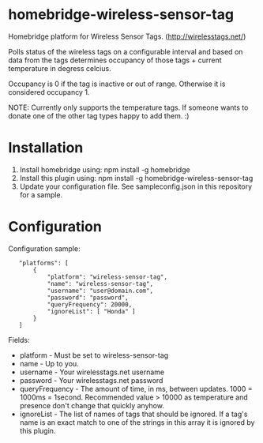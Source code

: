 # homebridge-wireless-sensor-tag
 
Homebridge platform for Wireless Sensor Tags. (http://wirelesstags.net/)

Polls status of the wireless tags on a configurable interval and based on data from the tags determines occupancy of those tags + current temperature in 
degress celcius. 

Occupancy is 0 if the tag is inactive or out of range. Otherwise it is considered occupancy 1.

NOTE: Currently only supports the temperature tags. If someone wants to donate one of the other tag types happy to add them. :)
 
# Installation

1. Install homebridge using: npm install -g homebridge
2. Install this plugin using: npm install -g homebridge-wireless-sensor-tag
3. Update your configuration file. See sampleconfig.json in this repository for a sample. 
 
# Configuration

Configuration sample:
 
 ```
    "platforms": [
        {
            "platform": "wireless-sensor-tag",
            "name": "wireless-sensor-tag",         
            "username": "user@domain.com",      
            "password": "password",   
            "queryFrequency": 20000,
            "ignoreList": [ "Honda" ]
        }
    ] 
```
     
 Fields:
 * platform - Must be set to wireless-sensor-tag
 * name - Up to you. 
 * username - Your wirelesstags.net username
 * password - Your wirelesstags.net password
 * queryFrequency - The amount of time, in ms, between updates. 1000 = 1000ms = 1second. Recommended value > 10000 as temperature and presence don't change that quickly anyhow.
 * ignoreList - The list of names of tags that should be ignored. If a tag's name is an exact match to one of the strings in this array it is ignored by this plugin.

